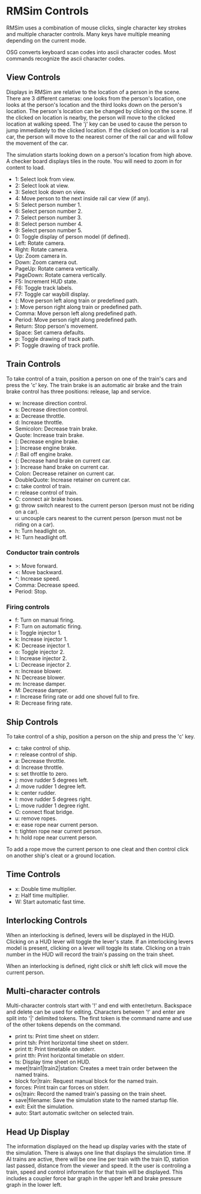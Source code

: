 
# RMSim Controls

RMSim uses a combination of mouse clicks, single character key strokes and
multiple character controls.  Many keys have multiple meaning depending on the
current mode.

OSG converts keyboard scan codes into ascii character codes.  Most commands
recognize the ascii character codes.

## View Controls

Displays in RMSim are relative to the location of a person in the scene.
There are 3 different cameras: one looks from the person's location,
one looks at the person's location and the third looks down on the
person's location.  The person's location can be changed by clicking on the
scene.  If the clicked on location is nearby, the person will move to the
clicked location at walking speed.  The 'j' key can be used to cause the
person to jump immediately to the clicked location.  If the clicked on
location is a rail car, the person will move to the nearest
corner of the rail car and will follow the movement of the car.

The simulation starts looking down on a person's location from high above.
A checker board displays tiles in the route.  You will need to zoom in for
content to load.

- 1: Select look from view.
- 2: Select look at view.
- 3: Select look down on view.
- 4: Move person to the next inside rail car view (if any).
- 5: Select person number 1.
- 6: Select person number 2.
- 7: Select person number 3.
- 8: Select person number 4.
- 9: Select person number 5.
- 0: Toggle display of person model (if defined).
- Left: Rotate camera.
- Right: Rotate camera.
- Up: Zoom camera in.
- Down: Zoom camera out.
- PageUp: Rotate camera vertically.
- PageDown: Rotate camera vertically.
- F5: Increment HUD state.
- F6: Toggle track labels.
- F7: Toggle car waybill display.
- (: Move person left along train or predefined path.
- ): Move person right along train or predefined path.
- Comma: Move person left along predefined path.
- Period: Move person right along predefined path.
- Return: Stop person's movement.
- Space: Set camera defaults.
- p: Toggle drawing of track path.
- P: Toggle drawing of track profile.

## Train Controls

To take control of a train, position a person on one of the train's cars and
press the 'c' key.  The train brake is an automatic air brake and the train
brake control has three positions: release, lap and service.

- w: Increase direction control.
- s: Decrease direction control.
- a: Decrease throttle.
- d: Increase throttle.
- Semicolon: Decrease train brake.
- Quote: Increase train brake.
- [: Decrease engine brake.
- ]: Increase engine brake.
- /: Bail off engine brake.
- {: Decrease hand brake on current car.
- }: Increase hand brake on current car.
- Colon: Decrease retainer on current car.
- DoubleQuote: Increase retainer on current car.
- c: take control of train.
- r: release control of train.
- C: connect air brake hoses.
- g: throw switch nearest to the current person (person must not be riding on
    a car).
- u: uncouple cars nearest to the current person (person must not be riding on
    a car).
- h: Turn headlight on.
- H: Turn headlight off.

### Conductor train controls

- \>: Move forward.
- <: Move backward.
- ^: Increase speed.
- Comma: Decrease speed.
- Period: Stop.

### Firing controls

- f: Turn on manual firing.
- F: Turn on automatic firing.
- i: Toggle injector 1.
- k: Increase injector 1.
- K: Decrease injector 1.
- o: Toggle injector 2.
- l: Increase injector 2.
- L: Decrease injector 2.
- n: Increase blower.
- N: Decrease blower.
- m: Increase damper.
- M: Decrease damper.
- r: Increase firing rate or add one shovel full to fire.
- R: Decrease firing rate.

## Ship Controls

To take control of a ship, position a person on the ship and press the 'c' key.

- c: take control of ship.
- r: release control of ship.
- a: Decrease throttle.
- d: Increase throttle.
- s: set throttle to zero.
- j: move rudder 5 degrees left.
- J: move rudder 1 degree left.
- k: center rudder.
- l: move rudder 5 degrees right.
- L: move rudder 1 degree right.
- C: connect float bridge.
- u: remove ropes.
- e: ease rope near current person.
- t: tighten rope near current person.
- h: hold rope near current person.

To add a rope move the current person to one cleat and then control click on
another ship's cleat or a ground location.

## Time Controls

- x: Double time multiplier.
- z: Half time multiplier.
- W: Start automatic fast time.

## Interlocking Controls

When an interlocking is defined, levers will be displayed in the HUD.
Clicking on a HUD lever will toggle the lever's state.  If an interlocking
levers model is present, clicking on a lever will toggle its state.
Clicking on a train number in the HUD will record the train's passing on
the train sheet.

When an interlocking is defined, right click or shift left click will move
the current person.

## Multi-character controls

Multi-character controls start with '!' and end with enter/return.  Backspace
and delete can be used for editing.  Characters between '!' and enter are split
into '|' delimited tokens.  The first token is the command name and use of the
other tokens depends on the command.

- print ts: Print time sheet on stderr.
- print tsh: Print horizontal time sheet on stderr.
- print tt: Print timetable on stderr.
- print tth: Print horizontal timetable on stderr.
- ts: Display time sheet on HUD.
- meet|train1|train2|station: Creates a meet train order between the named trains.
- block for|train: Request manual block for the named train.
- forces: Print train car forces on stderr.
- os|train: Record the named train's passing on the train sheet.
- save|filename: Save the simulation state to the named startup file.
- exit: Exit the simulation.
- auto: Start automatic switcher on selected train.

## Head Up Display

The information displayed on the head up display varies with the state of
the simulation.  There is always one line that displays the simulation time.
If AI trains are active, there will be one line per train with the train ID,
station last passed, distance from the viewer and speed.  It the user is
controling a train, speed and control information for that train will be
displayed.  This includes a coupler force bar graph in the upper left and
brake pressure graph in the lower left.
